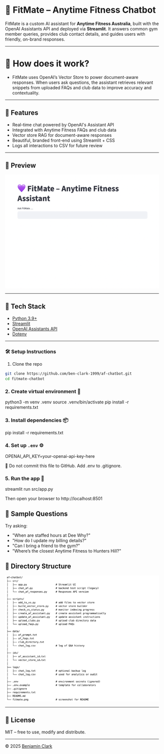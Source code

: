 # 💜 FitMate – Anytime Fitness Chatbot

FitMate is a custom AI assistant for **Anytime Fitness Australia**, built with the OpenAI Assistants API and deployed via **Streamlit**. It answers common gym member queries, provides club contact details, and guides users with friendly, on-brand responses.

---
# 🧠 How does it work?

- FitMate uses OpenAI’s Vector Store to power document-aware responses. When users ask questions, the assistant retrieves relevant snippets from uploaded FAQs and club data to improve accuracy and contextuality.

---

## 🚀 Features

- Real-time chat powered by OpenAI's Assistant API
- Integrated with Anytime Fitness FAQs and club data
- Vector store RAG for document-aware responses
- Beautiful, branded front-end using Streamlit + CSS
- Logs all interactions to CSV for future review

---

## 📸 Preview

![Chat UI Screenshot](fitmate.png)

---

## 🧰 Tech Stack

- [Python 3.9+](https://www.python.org/)
- [Streamlit](https://streamlit.io/)
- [OpenAI Assistants API](https://platform.openai.com/docs/assistants/overview)
- [Dotenv](https://pypi.org/project/python-dotenv/)

---

### 🛠️ Setup Instructions

1. Clone the repo  

```bash
git clone https://github.com/ben-clark-1999/af-chatbot.git
cd fitmate-chatbot
```

### 2. Create virtual environment 🐍

python3 -m venv .venv
source .venv/bin/activate
pip install -r requirements.txt

### 3. Install dependencies 📦

pip install -r requirements.txt

### 4. Set up `.env` ⚙️

OPENAI_API_KEY=your-openai-api-key-here

🔐 Do not commit this file to GitHub. Add .env to .gitignore.

### 5. Run the app  🚀

streamlit run src/app.py

Then open your browser to http://localhost:8501

## 💬 Sample Questions

Try asking:

- "When are staffed hours at Dee Why?"
- "How do I update my billing details?"
- "Can I bring a friend to the gym?"
- "Where’s the closest Anytime Fitness to Hunters Hill?"

## 📁 Directory Structure

![Directory Structure Screenshot](directory_structure.png)

---
## 🪪 License

MIT – free to use, modify and distribute.

---

© 2025 [Benjamin Clark](https://www.linkedin.com/in/benjamin-michael-clark/)
